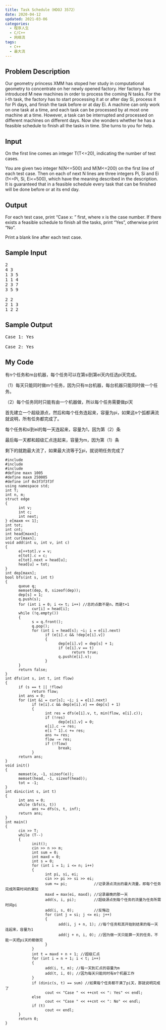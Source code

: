 ```yaml
---
title: Task Schedule（HDOJ 3572）
date: 2020-04-12
updated: 2021-03-06
categories:
  - 程序人生
  - C/C++
  - 网络流
tags:
  - C++
  - 最大流
---
```


<h2><strong>Problem Description</strong> </h2>

Our geometry princess XMM has stoped her study in computational geometry to concentrate on her newly opened factory. Her factory has introduced M new machines in order to process the coming N tasks. For the i-th task, the factory has to start processing it at or after day Si, process it for Pi days, and finish the task before or at day Ei. A machine can only work on one task at a time, and each task can be processed by at most one machine at a time. However, a task can be interrupted and processed on different machines on different days.
Now she wonders whether he has a feasible schedule to finish all the tasks in time. She turns to you for help.

<h2><strong>Input</strong> </h2>

On the first line comes an integer T(T<=20), indicating the number of test cases.

You are given two integer N(N<=500) and M(M<=200) on the first line of each test case. Then on each of next N lines are three integers Pi, Si and Ei (1<=Pi, Si, Ei<=500), which have the meaning described in the description. It is guaranteed that in a feasible schedule every task that can be finished will be done before or at its end day.

<h2><strong>Output</strong> </h2>

For each test case, print “Case x: ” first, where x is the case number. If there exists a feasible schedule to finish all the tasks, print “Yes”, otherwise print “No”.

Print a blank line after each test case. </pre>

<h2><strong>Sample Input</strong> </h2>

<pre class="wp-block-preformatted">2
4 3
1 3 5 
1 1 4
2 3 7
3 5 9

2 2
2 1 3
1 2 2</pre>

<h2><strong>Sample Output</strong> </h2>

<pre class="wp-block-preformatted">Case 1: Yes
   
Case 2: Yes</pre>

<h2>My Code</h2>

<p>有n个任务和m台机器，每个任务可以在第si到第ei天内任选pi天完成。</p>

<p>（1）每天只能同时做m个任务，因为只有m台机器，每台机器只能同时做一个任务。</p>

<p>（2）每个任务同时只能有由一个机器做，所以每个任务需要做pi天</p>

<p>首先建立一个超级源点，然后和每个任务连起来，容量为pi，如果这n个弧都满流就说明，所有任务都完成了。</p>

<p>每个任务和si到ei的每一天连起来，容量为1，因为第（2）条</p>

<p>最后每一天都和超级汇点连起来，容量为m，因为第（1）条</p>

<p>剩下的就跑最大流了，如果最大流等于∑pi，就说明任务完成了</p>

<pre class="wp-block-code"><code lang="cpp" class="language-cpp line-numbers">#include <iostream>
#include <cstring>
#include <queue>
#define maxn 1005
#define maxm 250005
#define inf 0x3f3f3f3f
using namespace std;
int T;
int n, m;
struct edge
{
      int v;
      int c;
      int next;
} e[maxm << 1];
int tot;
int cnt;
int head[maxn];
int cur[maxn];
void add(int u, int v, int c)
{
      e[++tot].v = v;
      e[tot].c = c;
      e[tot].next = head[u];
      head[u] = tot;
}
int dep[maxn];
bool bfs(int s, int t)
{
      queue<int> q;
      memset(dep, 0, sizeof(dep));
      dep[s] = 1;
      q.push(s);
      for (int i = 0; i <= t; i++) //总的点数不是n，而是t+1
            cur[i] = head[i];
      while (!q.empty())
      {
            s = q.front();
            q.pop();
            for (int i = head[s]; ~i; i = e[i].next)
                  if (e[i].c && !dep[e[i].v])
                  {
                        dep[e[i].v] = dep[s] + 1;
                        if (e[i].v == t)
                              return true;
                        q.push(e[i].v);
                  }
      }
      return false;
}
int dfs(int s, int t, int flow)
{
      if (s == t || !flow)
            return flow;
      int ans = 0;
      for (int &i = cur[s]; ~i; i = e[i].next)
            if (e[i].c && dep[e[i].v] == dep[s] + 1)
            {
                  int res = dfs(e[i].v, t, min(flow, e[i].c));
                  if (!res)
                        dep[e[i].v] = 0;
                  e[i].c -= res;
                  e[i ^ 1].c += res;
                  ans += res;
                  flow -= res;
                  if (!flow)
                        break;
            }
      return ans;
}
void init()
{
      memset(e, -1, sizeof(e));
      memset(head, -1, sizeof(head));
      tot = -1;
}
int dinic(int s, int t)
{
      int ans = 0;
      while (bfs(s, t))
            ans += dfs(s, t, inf);
      return ans;
}
int main()
{
      cin >> T;
      while (T--)
      {
            init();
            cin >> n >> m;
            int sum = 0;
            int maxd = 0;
            int s = 0;
            for (int i = 1; i <= n; i++)
            {
                  int pi, si, ei;
                  cin >> pi >> si >> ei;
                  sum += pi;            //记录源点流出的最大流量，即每个任务完成所需时间的累加
                  maxd = max(ei, maxd); //记录最晚的那一天
                  add(s, i, pi);        //超级源点到每个任务的流量为任务所需时间pi
                  add(i, s, 0);         //反悔边
                  for (int j = si; j <= ei; j++)
                  {
                        add(i, j + n, 1); //每个任务和其开始到结束的每一天连起来，容量为1
                        add(j + n, i, 0); //因为做一天只能算一天的任务，不能一天把pi天的都做完
                  }
            }
            int t = maxd + n + 1; //超级汇点
            for (int i = n + 1; i < t; i++)
            {
                  add(i, t, m); //每一天到汇点的容量为m
                  add(t, i, 0); //因为每天只能同时有m个机器工作
            }
            if (dinic(s, t) == sum) //如果每个任务都干满了pi天，那就说明完成了
                  cout << "Case " << ++cnt << ": Yes" << endl;
            else
                  cout << "Case " << ++cnt << ": No" << endl;
            if (t)
                  cout << endl;
      }
      return 0;
}</code></pre>
